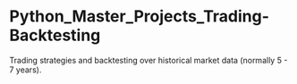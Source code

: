 # Python_Master_Projects_Trading-Backtesting
Trading strategies and backtesting over historical market data (normally 5 - 7 years).
